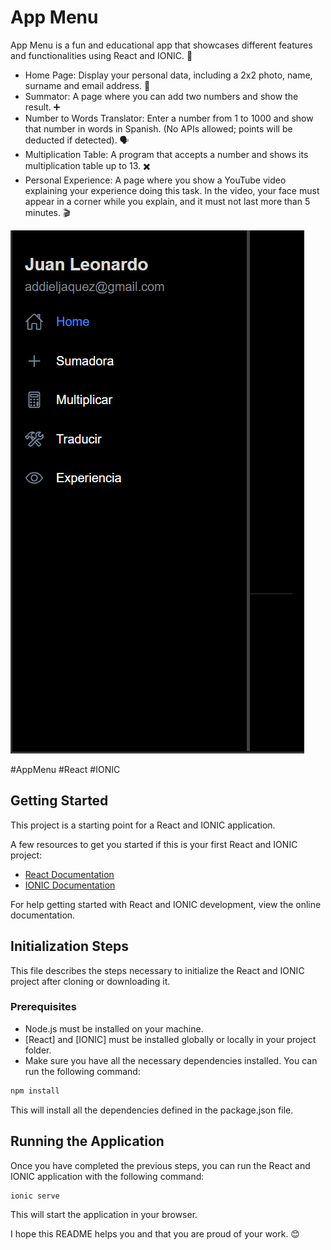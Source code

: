 # App Menu

App Menu is a fun and educational app that showcases different features and functionalities using React and IONIC. 🚀
- Home Page: Display your personal data, including a 2x2 photo, name, surname and email address. 📸
- Summator: A page where you can add two numbers and show the result. ➕
- Number to Words Translator: Enter a number from 1 to 1000 and show that number in words in Spanish. (No APIs allowed; points will be deducted if detected). 🗣️
- Multiplication Table: A program that accepts a number and shows its multiplication table up to 13. ✖️
- Personal Experience: A page where you show a YouTube video explaining your experience doing this task. In the video, your face must appear in a corner while you explain, and it must not last more than 5 minutes. 🎬

![image](/public/Screenshot%202024-02-09%20143334.png)

#AppMenu #React #IONIC



## Getting Started
This project is a starting point for a React and IONIC application.

A few resources to get you started if this is your first React and IONIC project:

- [React Documentation](https://react.dev/)
- [IONIC Documentation](https://ionicframework.com/)

For help getting started with React and IONIC development, view the online documentation.

## Initialization Steps

This file describes the steps necessary to initialize the React and IONIC project after cloning or downloading it.

### Prerequisites
- Node.js must be installed on your machine.
- [React] and [IONIC] must be installed globally or locally in your project folder.
- Make sure you have all the necessary dependencies installed. You can run the following command:
```bash
npm install
```
This will install all the dependencies defined in the package.json file.

## Running the Application

Once you have completed the previous steps, you can run the React and IONIC application with the following command: 
```bash
ionic serve
```
This will start the application in your browser.

I hope this README helps you and that you are proud of your work. 😊